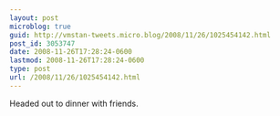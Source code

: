 ```yaml
---
layout: post
microblog: true
guid: http://vmstan-tweets.micro.blog/2008/11/26/1025454142.html
post_id: 3053747
date: 2008-11-26T17:28:24-0600
lastmod: 2008-11-26T17:28:24-0600
type: post
url: /2008/11/26/1025454142.html
---
```

Headed out to dinner with friends.

